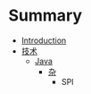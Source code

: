 # Summary

* [Introduction](README.md)
* [技术](tech/tech.md)
   * [Java](tech/java/java.md)
       * [杂](tech/java/misc/misc.md)
         * SPI

